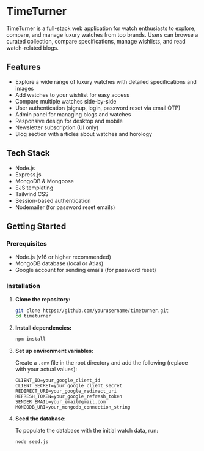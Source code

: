 # TimeTurner

TimeTurner is a full-stack web application for watch enthusiasts to explore, compare, and manage luxury watches from top brands. Users can browse a curated collection, compare specifications, manage wishlists, and read watch-related blogs.

## Features

- Explore a wide range of luxury watches with detailed specifications and images
- Add watches to your wishlist for easy access
- Compare multiple watches side-by-side
- User authentication (signup, login, password reset via email OTP)
- Admin panel for managing blogs and watches
- Responsive design for desktop and mobile
- Newsletter subscription (UI only)
- Blog section with articles about watches and horology

## Tech Stack

- Node.js
- Express.js
- MongoDB & Mongoose
- EJS templating
- Tailwind CSS
- Session-based authentication
- Nodemailer (for password reset emails)

## Getting Started

### Prerequisites

- Node.js (v16 or higher recommended)
- MongoDB database (local or Atlas)
- Google account for sending emails (for password reset)

### Installation

1. **Clone the repository:**
   ```sh
   git clone https://github.com/yourusername/timeturner.git
   cd timeturner
   ```

2. **Install dependencies:**
   ```sh
   npm install
   ```

3. **Set up environment variables:**

   Create a `.env` file in the root directory and add the following (replace with your actual values):

   ```
   CLIENT_ID=your_google_client_id
   CLIENT_SECRET=your_google_client_secret
   REDIRECT_URI=your_google_redirect_uri
   REFRESH_TOKEN=your_google_refresh_token
   SENDER_EMAIL=your_email@gmail.com
   MONGODB_URI=your_mongodb_connection_string
   ```

4. **Seed the database:**

   To populate the database with the initial watch data, run:

   ```sh
   node seed.js
